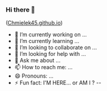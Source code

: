 ### Hi there 👋
([Chmielek45.github.io](https://chmielek45.github.io/))

- 🔭 I’m currently working on ...
- 🌱 I’m currently learning ...
- 👯 I’m looking to collaborate on ...
- 🤔 I’m looking for help with ...
- 💬 Ask me about ...
- 📫 How to reach me: ...
- 😄 Pronouns: ...
- ⚡ Fun fact: I'M HERE... or AM I ?
--
